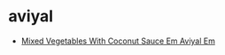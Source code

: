 # aviyal

 * [Mixed Vegetables With Coconut Sauce Em Aviyal Em](index/m/mixed-vegetables-with-coconut-sauce-em-aviyal-em-394651.json)
